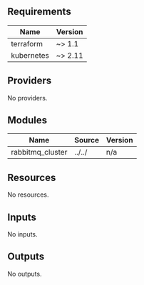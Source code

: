 <!-- BEGIN_TF_DOCS -->
## Requirements

| Name | Version |
|------|---------|
| terraform | ~> 1.1 |
| kubernetes | ~> 2.11 |

## Providers

No providers.

## Modules

| Name | Source | Version |
|------|--------|---------|
| rabbitmq\_cluster | ../../ | n/a |

## Resources

No resources.

## Inputs

No inputs.

## Outputs

No outputs.
<!-- END_TF_DOCS -->